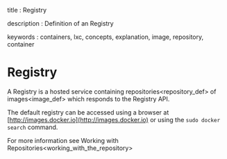 title
:   Registry

description
:   Definition of an Registry

keywords
:   containers, lxc, concepts, explanation, image, repository, container

Registry
========

A Registry is a hosted service containing
repositories\<repository\_def\> of images\<image\_def\> which responds
to the Registry API.

The default registry can be accessed using a browser at
[http://images.docker.io](http://images.docker.io) or using the
`sudo docker search` command.

For more information see Working with
Repositories\<working\_with\_the\_repository\>
